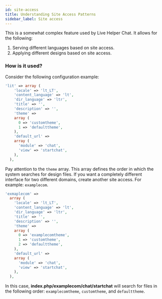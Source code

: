 ```yaml
---
id: site-access
title: Understanding Site Access Patterns
sidebar_label: Site access
---
```


This is a somewhat complex feature used by Live Helper Chat. It allows for the following:

1.  Serving different languages based on site access.
2.  Applying different designs based on site access.

### How is it used?

Consider the following configuration example:

```php
'lit' => array (
    'locale' => 'lt_LT',
    'content_language' => 'lt',
    'dir_language' => 'ltr',
    'title' => '',
    'description' => '',
    'theme' =>
    array (
      0 => 'customtheme',
      1 => 'defaulttheme',
    ),
    'default_url' =>
    array (
      'module' => 'chat',
      'view' => 'startchat',
    ),
  ),
```

Pay attention to the `theme` array. This array defines the order in which the system searches for design files. If you want a completely different interface for two different domains, create another site access. For example: `examplecom`.

```php
'exmaplecom' =>
  array (
    'locale' => 'lt_LT',
    'content_language' => 'lt',
    'dir_language' => 'ltr',
    'title' => '',
    'description' => '',
    'theme' =>
    array (
      0 => 'examplecomtheme',
      1 => 'customtheme',
      2 => 'defaulttheme',
    ),
    'default_url' =>
    array (
      'module' => 'chat',
      'view' => 'startchat',
    ),
  ),
```

In this case, **index.php/examplecom/chat/startchat** will search for files in the following order: `examplecomtheme`, `customtheme`, and `defaulttheme`.
